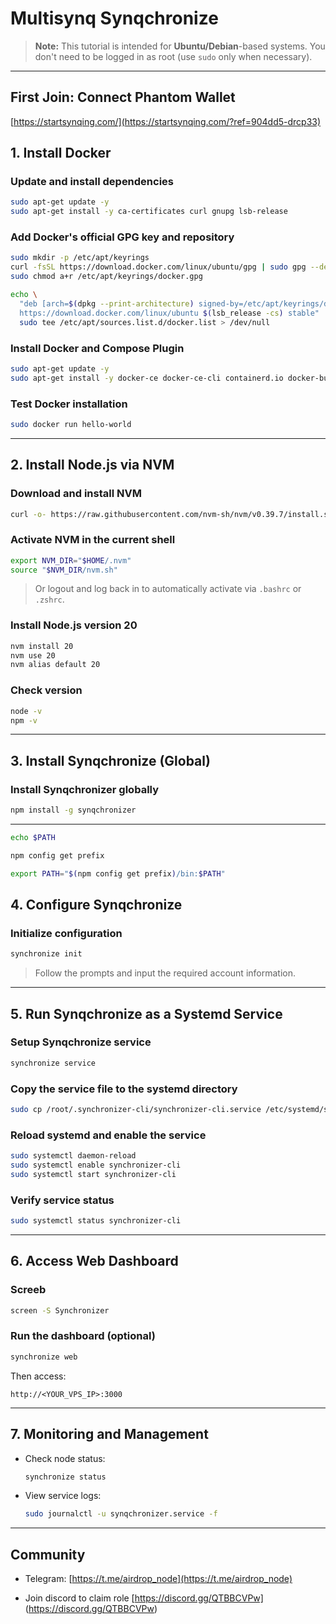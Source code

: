 # Multisynq Synqchronize

> **Note:** This tutorial is intended for **Ubuntu/Debian**-based systems. You don't need to be logged in as root (use `sudo` only when necessary).

---
## First Join: Connect Phantom Wallet

[https://startsynqing.com/](https://startsynqing.com/?ref=904dd5-drcp33)


## 1. Install Docker

### Update and install dependencies
```bash
sudo apt-get update -y
sudo apt-get install -y ca-certificates curl gnupg lsb-release
```

### Add Docker's official GPG key and repository
```bash
sudo mkdir -p /etc/apt/keyrings
curl -fsSL https://download.docker.com/linux/ubuntu/gpg | sudo gpg --dearmor -o /etc/apt/keyrings/docker.gpg
sudo chmod a+r /etc/apt/keyrings/docker.gpg
```

```bash
echo \
  "deb [arch=$(dpkg --print-architecture) signed-by=/etc/apt/keyrings/docker.gpg] \
  https://download.docker.com/linux/ubuntu $(lsb_release -cs) stable" | \
  sudo tee /etc/apt/sources.list.d/docker.list > /dev/null
```

### Install Docker and Compose Plugin
```bash
sudo apt-get update -y
sudo apt-get install -y docker-ce docker-ce-cli containerd.io docker-buildx-plugin docker-compose-plugin
```

### Test Docker installation
```bash
sudo docker run hello-world
```

---

## 2. Install Node.js via NVM

### Download and install NVM
```bash
curl -o- https://raw.githubusercontent.com/nvm-sh/nvm/v0.39.7/install.sh | bash
```

### Activate NVM in the current shell
```bash
export NVM_DIR="$HOME/.nvm"
source "$NVM_DIR/nvm.sh"
```

> Or logout and log back in to automatically activate via `.bashrc` or `.zshrc`.

### Install Node.js version 20
```bash
nvm install 20
nvm use 20
nvm alias default 20
```

### Check version
```bash
node -v
npm -v
```

---

## 3. Install Synqchronize (Global)

### Install Synqchronizer globally
```bash
npm install -g synqchronizer
```

---

```bash
echo $PATH
```

```bash
npm config get prefix
```
```bash
export PATH="$(npm config get prefix)/bin:$PATH"
```
## 4. Configure Synqchronize

### Initialize configuration
```bash
synchronize init  
```
> Follow the prompts and input the required account information.

---

## 5. Run Synqchronize as a Systemd Service


### Setup Synqchronize service
```bash
synchronize service
```

### Copy the service file to the systemd directory
```bash
sudo cp /root/.synchronizer-cli/synchronizer-cli.service /etc/systemd/system/
```

### Reload systemd and enable the service
```bash
sudo systemctl daemon-reload
sudo systemctl enable synchronizer-cli
sudo systemctl start synchronizer-cli
```

### Verify service status
```bash
sudo systemctl status synchronizer-cli
```

---

## 6. Access Web Dashboard

### Screeb
```bash
screen -S Synchronizer
```

### Run the dashboard (optional)
```bash
synchronize web
```

Then access:
```
http://<YOUR_VPS_IP>:3000
```

---

## 7. Monitoring and Management

- Check node status:
  ```bash
  synchronize status
  ```
- View service logs:
  ```bash
  sudo journalctl -u synqchronizer.service -f
  ```

---

## Community

- Telegram: [https://t.me/airdrop_node](https://t.me/airdrop_node)

- Join discord to claim role [https://discord.gg/QTBBCVPw]
(https://discord.gg/QTBBCVPw)

